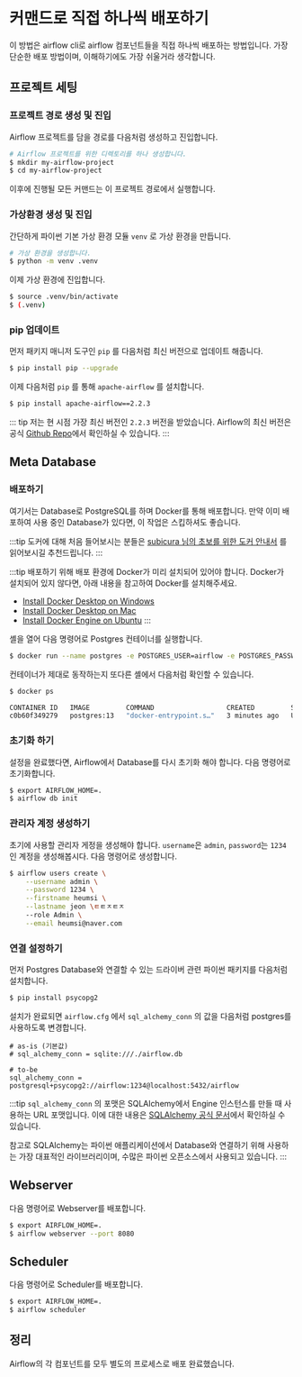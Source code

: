 # 커맨드로 직접 하나씩 배포하기

이 방법은 airflow cli로 airflow 컴포넌트들을 직접 하나씩 배포하는 방법입니다.
가장 단순한 배포 방법이며, 이해하기에도 가장 쉬울거라 생각합니다.

## 프로젝트 세팅

### 프로젝트 경로 생성 및 진입

Airflow 프로젝트를 담을 경로를 다음처럼 생성하고 진입합니다.

```bash
# Airflow 프로젝트를 위한 디렉토리를 하나 생성합니다.
$ mkdir my-airflow-project
$ cd my-airflow-project
```

이후에 진행될 모든 커맨드는 이 프로젝트 경로에서 실행합니다.

### 가상환경 생성 및 진입

간단하게 파이썬 기본 가상 환경 모듈 `venv` 로 가상 환경을 만듭니다.

```bash
# 가상 환경을 생성합니다.
$ python -m venv .venv
```

이제 가상 환경에 진입합니다.

```bash
$ source .venv/bin/activate
$ (.venv)
```

### pip 업데이트

먼저 패키지 매니저 도구인 `pip` 를 다음처럼 최신 버전으로 업데이트 해줍니다.

```bash
$ pip install pip --upgrade
```

이제 다음처럼 `pip` 를 통해 `apache-airflow` 를 설치합니다.

```bash
$ pip install apache-airflow==2.2.3
```

::: tip
저는 현 시점 가장 최신 버전인 `2.2.3` 버전을 받았습니다.
Airflow의 최신 버전은 공식 [Github Repo](https://github.com/apache/airflow)에서 확인하실 수 있습니다.
:::

## Meta Database

### 배포하기

여기서는 Database로 PostgreSQL를 하며 Docker를 통해 배포합니다.
만약 이미 배포하여 사용 중인 Database가 있다면, 이 작업은 스킵하셔도 좋습니다.

:::tip
도커에 대해 처음 들어보시는 분들은 [subicura 님의 초보를 위한 도커 안내서](https://subicura.com/2017/01/19/docker-guide-for-beginners-1.html) 를 읽어보시길 추천드립니다.
:::

:::tip
배포하기 위해 배포 환경에 Docker가 미리 설치되어 있어야 합니다.
Docker가 설치되어 있지 않다면, 아래 내용을 참고하여 Docker를 설치해주세요.

- [Install Docker Desktop on Windows](https://docs.docker.com/desktop/windows/install/)
- [Install Docker Desktop on Mac](https://docs.docker.com/desktop/mac/install/)
- [Install Docker Engine on Ubuntu](https://docs.docker.com/engine/install/ubuntu/)
:::

셸을 열어 다음 명령어로 Postgres 컨테이너를 실행합니다.

```bash
$ docker run --name postgres -e POSTGRES_USER=airflow -e POSTGRES_PASSWORD=1234 -p 5432:5432 postgres:13
```

컨테이너가 제대로 동작하는지 또다른 셸에서 다음처럼 확인할 수 있습니다.

```bash
$ docker ps

CONTAINER ID   IMAGE         COMMAND                  CREATED         STATUS              PORTS                    NAMES
c0b60f349279   postgres:13   "docker-entrypoint.s…"   3 minutes ago   Up About a minute   0.0.0.0:5432->5432/tcp   postgre
```

### 초기화 하기

설정을 완료했다면, Airflow에서 Database를 다시 초기화 해야 합니다. 다음 명령어로 초기화합니다.

```bash
$ export AIRFLOW_HOME=.
$ airflow db init
```

### 관리자 계정 생성하기

초기에 사용할 관리자 게정을 생성해야 합니다. `username`은 `admin`, `password`는 `1234`인 계정을 생성해봅시다.
다음 명령어로 생성합니다.

```bash
$ airflow users create \
	--username admin \
	--password 1234 \
    --firstname heumsi \
    --lastname jeon \ㅌㅌㅈㅌㅈ
    --role Admin \
    --email heumsi@naver.com
```

### 연결 설정하기

먼저 Postgres Database와 연결할 수 있는 드라이버 관련 파이썬 패키지를 다음처럼 설치합니다.

```bash
$ pip install psycopg2
```

설치가 완료되면 `airflow.cfg` 에서 `sql_alchemy_conn` 의 값을 다음처럼 postgres를 사용하도록 변경합니다.

```
# as-is (기본값)
# sql_alchemy_conn = sqlite:///./airflow.db

# to-be
sql_alchemy_conn = postgresql+psycopg2://airflow:1234@localhost:5432/airflow
```

:::tip
`sql_alchemy_conn` 의 포맷은 SQLAlchemy에서 Engine 인스턴스를 만들 때 사용하는 URL 포맷입니다. 이에 대한 내용은 [SQLAlchemy 공식 문서](https://docs.sqlalchemy.org/en/14/core/engines.html)에서 확인하실 수 있습니다.

참고로 SQLAlchemy는 파이썬 애플리케이션에서 Database와 연결하기 위해 사용하는 가장 대표적인 라이브러리이며, 수많은 파이썬 오픈소스에서 사용되고 있습니다.
:::

## Webserver

다음 명령어로 Webserver를 배포합니다.

```bash
$ export AIRFLOW_HOME=.
$ airflow webserver --port 8080
```

## Scheduler

다음 명령어로 Scheduler를 배포합니다.

```bash
$ export AIRFLOW_HOME=.
$ airflow scheduler
```

## 정리

Airflow의 각 컴포넌트를 모두 별도의 프로세스로 배포 완료했습니다.
